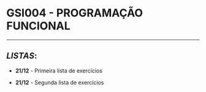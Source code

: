 # GSI004 - PROGRAMAÇÃO FUNCIONAL
---

## ***LISTAS***:

  - **21/12** - Primeira lista de exercícios

  - **21/12** - Segunda lista de exercícios